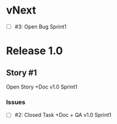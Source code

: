 ﻿
# vNext

- [ ] #3: Open Bug Sprint1

# Release 1.0

## Story #1
Open Story +Doc v1.0 Sprint1

### Issues

- [ ] #2: Closed Task +Doc + QA v1.0 Sprint1

